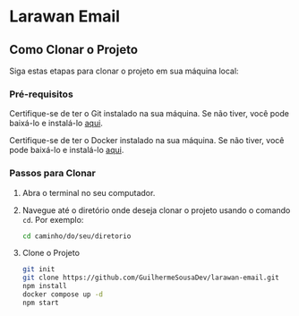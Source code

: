 # Larawan Email

## Como Clonar o Projeto

Siga estas etapas para clonar o projeto em sua máquina local:

### Pré-requisitos

Certifique-se de ter o Git instalado na sua máquina. Se não tiver, você pode baixá-lo e instalá-lo [aqui](https://git-scm.com/).

Certifique-se de ter o Docker instalado na sua máquina. Se não tiver, você pode baixá-lo e instalá-lo [aqui](https://docs.docker.com/desktop/install/windows-install/).

### Passos para Clonar

1. Abra o terminal no seu computador.

2. Navegue até o diretório onde deseja clonar o projeto usando o comando `cd`. Por exemplo:
   ```bash
   cd caminho/do/seu/diretorio
3. Clone o Projeto
   ```bash
   git init
   git clone https://github.com/GuilhermeSousaDev/larawan-email.git
   npm install
   docker compose up -d
   npm start
